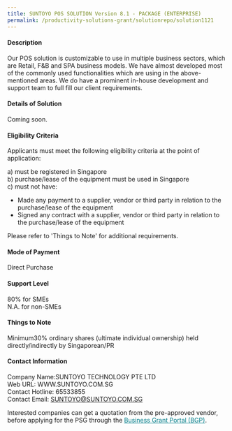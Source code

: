 ```yaml
---
title: SUNTOYO POS SOLUTION Version 8.1 - PACKAGE (ENTERPRISE)
permalink: /productivity-solutions-grant/solutionrepo/solution1121
---
```


#### Description

Our POS solution is customizable to use in multiple business sectors, which are Retail, F&B and SPA business models. We have almost developed most of the commonly used functionalities which are using in the above-mentioned areas. We do have a prominent in-house development and support team to full fill our client requirements.

#### Details of Solution

Coming soon.

#### Eligibility Criteria

Applicants must meet the following eligibility criteria at the point of application:

a) must be registered in Singapore <br>
b) purchase/lease of the equipment must be used in Singapore <br>
c) must not have:
- Made any payment to a supplier, vendor or third party in relation to the purchase/lease of the equipment
- Signed any contract with a supplier, vendor or third party in relation to the purchase/lease of the equipment

Please refer to 'Things to Note' for additional requirements.

#### Mode of Payment
Direct Purchase

#### Support Level
80% for SMEs <br>
N.A. for non-SMEs

#### Things to Note
Minimum30% ordinary shares (ultimate individual ownership) held directly/indirectly by Singaporean/PR

#### Contact Information
Company Name:SUNTOYO TECHNOLOGY PTE LTD <br>Web URL: WWW.SUNTOYO.COM.SG <br>Contact Hotline: 65533855 <br>Contact Email: SUNTOYO@SUNTOYO.COM.SG <br>

Interested companies can get a quotation from the pre-approved vendor, before applying for the PSG through the <a target='_blank' style='color:#037e8a' href='https://www.businessgrants.gov.sg/'>Business Grant Portal (BGP)</a>.
